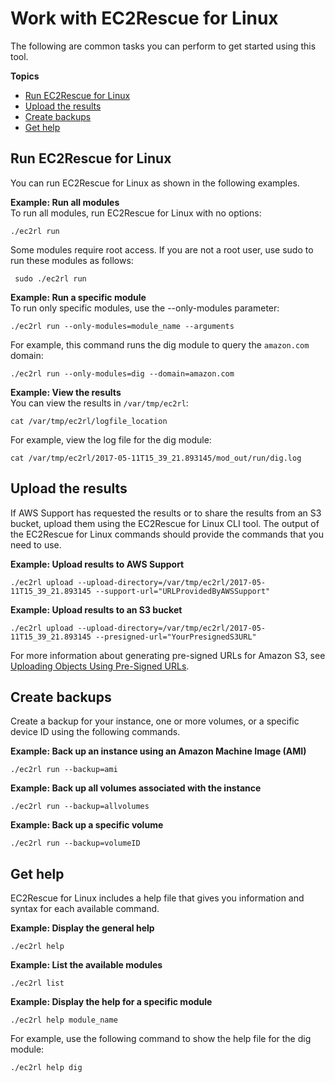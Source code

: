 # Work with EC2Rescue for Linux<a name="ec2rl_working"></a>

The following are common tasks you can perform to get started using this tool\.

**Topics**
+ [Run EC2Rescue for Linux](#ec2rl_running_module)
+ [Upload the results](#ec2rl_uploading_results)
+ [Create backups](#ec2rl_creating_backups)
+ [Get help](#ec2rl_getting_help)

## Run EC2Rescue for Linux<a name="ec2rl_running_module"></a>

You can run EC2Rescue for Linux as shown in the following examples\.

**Example: Run all modules**  
To run all modules, run EC2Rescue for Linux with no options:  

```
./ec2rl run
```
Some modules require root access\. If you are not a root user, use sudo to run these modules as follows:  

```
 sudo ./ec2rl run
```

**Example: Run a specific module**  
To run only specific modules, use the \-\-only\-modules parameter:   

```
./ec2rl run --only-modules=module_name --arguments
```
For example, this command runs the dig module to query the `amazon.com` domain:  

```
./ec2rl run --only-modules=dig --domain=amazon.com
```

**Example: View the results**  
You can view the results in `/var/tmp/ec2rl`:  

```
cat /var/tmp/ec2rl/logfile_location
```
For example, view the log file for the dig module:  

```
cat /var/tmp/ec2rl/2017-05-11T15_39_21.893145/mod_out/run/dig.log
```

## Upload the results<a name="ec2rl_uploading_results"></a>

If AWS Support has requested the results or to share the results from an S3 bucket, upload them using the EC2Rescue for Linux CLI tool\. The output of the EC2Rescue for Linux commands should provide the commands that you need to use\.

**Example: Upload results to AWS Support**  

```
./ec2rl upload --upload-directory=/var/tmp/ec2rl/2017-05-11T15_39_21.893145 --support-url="URLProvidedByAWSSupport"
```

**Example: Upload results to an S3 bucket**  

```
./ec2rl upload --upload-directory=/var/tmp/ec2rl/2017-05-11T15_39_21.893145 --presigned-url="YourPresignedS3URL"
```
For more information about generating pre\-signed URLs for Amazon S3, see [Uploading Objects Using Pre\-Signed URLs](https://docs.aws.amazon.com/AmazonS3/latest/dev/PresignedUrlUploadObject.html)\.

## Create backups<a name="ec2rl_creating_backups"></a>

Create a backup for your instance, one or more volumes, or a specific device ID using the following commands\.

**Example: Back up an instance using an Amazon Machine Image \(AMI\)**  

```
./ec2rl run --backup=ami
```

**Example: Back up all volumes associated with the instance**  

```
./ec2rl run --backup=allvolumes
```

**Example: Back up a specific volume**  

```
./ec2rl run --backup=volumeID
```

## Get help<a name="ec2rl_getting_help"></a>

EC2Rescue for Linux includes a help file that gives you information and syntax for each available command\.

**Example: Display the general help**  

```
./ec2rl help
```

**Example: List the available modules**  

```
./ec2rl list
```

**Example: Display the help for a specific module**  

```
./ec2rl help module_name
```
For example, use the following command to show the help file for the dig module:  

```
./ec2rl help dig
```